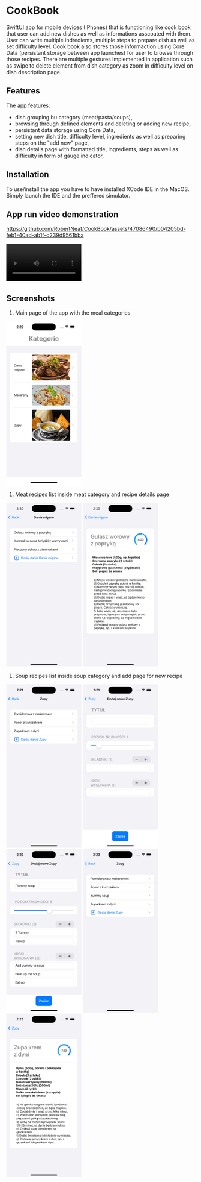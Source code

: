 # CookBook

SwiftUI app for mobile devices (IPhones) that is functioning like cook book that user can add new dishes as well as informations asscoated with them. User can write multiple indredients, multiple steps to prepare dish as well as set difficulty level. Cook book also stores those informaction using Core Data (persistant storage between app launches) for user to browse through those recipes. There are multiple gestures implemented in application such as swipe to delete element from dish category as zoom in difficulty level on dish description page. 

## Features

The app features:

- dish grouping bu category (meat/pasta/soups),
- browsing through defined elements and deleting or adding new recipe,
- persistant data storage using Core Data,
- setting new dish title, difficulty level, ingredients as well as preparing steps on the "add new" page,
- dish details page with formatted title, ingredients, steps as well as difficulty in form of gauge indicator,

## Installation

To use/install the app you have to have installed XCode IDE in the MacOS. Simply launch the IDE and the preffered simulator.

## App run video demonstration

https://github.com/RobertNeat/CookBook/assets/47086490/b04205bd-feb1-40ad-ab1f-d239d9561bba


<video width="200" controls>
  <source src="https://github.com/RobertNeat/CookBook/assets/47086490/b04205bd-feb1-40ad-ab1f-d239d9561bba" type="video/mp4">
  Your browser does not support the video tag.
</video> 


## Screenshots

1. Main page of the app with the meal categories

<img src="https://github.com/RobertNeat/CookBook/blob/main/screenshots/1_first_launch.png" width="200"/>

1. Meat recipes list inside meat category and recipe details page

<span>
<img src="https://github.com/RobertNeat/CookBook/blob/main/screenshots/2_meat_category.png" width="200"/>
<img src="https://github.com/RobertNeat/CookBook/blob/main/screenshots/3_meat_category_dish_details.png" width="200"/>
</span>

1. Soup recipes list inside soup category and add page for new recipe

<span>
<img src="https://github.com/RobertNeat/CookBook/blob/main/screenshots/4_soup_category.png" width="200"/>
<img src="https://github.com/RobertNeat/CookBook/blob/main/screenshots/5_add_soup.png" width="200"/>
<img src="https://github.com/RobertNeat/CookBook/blob/main/screenshots/6_soup_filled.png" width="200"/>
<img src="https://github.com/RobertNeat/CookBook/blob/main/screenshots/7_soup_added_to_core_data.png" width="200"/>
<img src="https://github.com/RobertNeat/CookBook/blob/main/screenshots/8_soup_details.png" width="200"/>
</span>
